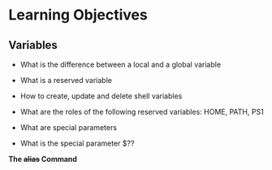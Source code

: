 # Learning Objectives

## Variables

* What is the difference between a local and a global variable

* What is a reserved variable

* How to create, update and delete shell variables

* What are the roles of the following reserved variables: HOME, PATH, PS1

* What are special parameters

* What is the special parameter $??

**The ~~alias~~ Command**
